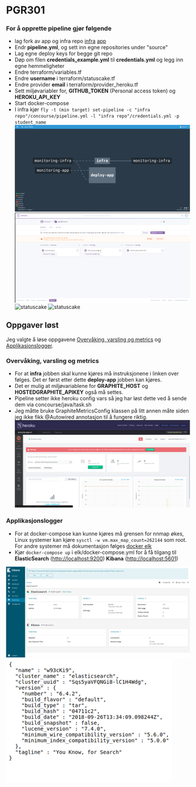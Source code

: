 # PGR301
### For å opprette pipeline gjør følgende

 - lag fork av app og infra repo
[infra](https://github.com/pgr301-exam/final-infra)
[app](https://github.com/pgr301-exam/final-app)
 - Endr **pipeline.yml**, og sett inn egne repositories under "source"
 - Lag egne deploy keys for begge git repo
- Døp om filen **credentials_example.yml** til **credentials.yml** og legg inn egne hemmeligheter
- Endre terraform/variables.tf
- Endre **username** i terraform/statuscake.tf
- Endre provider **email** i terraform/provider_heroku.tf
- Sett miljøvariabler for, **GITHUB_TOKEN** (Personal access token) og **HEROKU_API_KEY**
- Start docker-compose
- I infra kjør ```fly -t (min target) set-pipeline -c "infra repo"/concourse/pipeline.yml -l "infra repo"/credentials.yml -p student_name```
![pipeline](https://github.com/pgr301-exam/final-infra/blob/master/pipeline.png)
![heroku](https://github.com/pgr301-exam/final-infra/blob/master/heroku.png)
![
statuscake](https://github.com/pgr301-exam/final-infra/blob/master/statuscake.png)
![
statuscake](https://github.com/pgr301-exam/final-infra/blob/master/stauscake.png)

## Oppgaver løst
Jeg valgte å løse oppgavene [Overvåking, varsling og metrics](https://github.com/PGR301-2018/oppgave-eksamen#overv%C3%A5kning-varsling-og-metrics-20-poeng) og [Applikasjonslogger](https://github.com/PGR301-2018/oppgave-eksamen#applikasjonslogger-10-poeng).

### Overvåking, varsling og metrics

- For at **infra** jobben skal kunne kjøres må instruksjonene i linken over følges. Det er først etter dette **deploy-app** jobben kan kjøres.
- Det er mulig at miljøvariablene for **GRAPHITE_HOST** og **HOSTEDGRAPHITE_APIKEY** også må settes. 
- Pipeline setter ikke heroku config vars så jeg har løst dette ved å sende dem via concourse/java/task.sh
- Jeg måtte bruke GraphiteMetricsConfig klassen på litt annen måte siden jeg ikke fikk @Autowired annotasjon til å fungere riktig. 
![hosted graphite](https://github.com/pgr301-exam/final-infra/blob/master/hosted_graphite.png)

### Applikasjonslogger

 - For at docker-compose kan kunne kjøres må grensen for nnmap økes, Linux systemer kan kjøre `sysctl -w vm.max_map_count=262144` som root. For andre systemer må dokumentasjon følges [docker elk](https://elk-docker.readthedocs.io/#prerequisites)
 - Kjør `docker-compose up`  i elk/docker-compose.yml for å få tilgang til
**ElasticSearch** ([http://localhost:9200](http://localhost:9200/))
**Kibana** ([http://localhost:5601](http://localhost:5601/))

![kibana](https://github.com/pgr301-exam/final-infra/blob/master/kibana.png)
![elasticsearch](https://github.com/pgr301-exam/final-infra/blob/master/elasticsearch.png)
